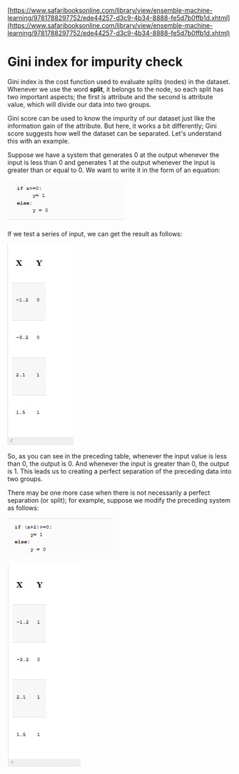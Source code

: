 [https://www.safaribooksonline.com/library/view/ensemble-machine-learning/9781788297752/ede44257-d3c9-4b34-8888-fe5d7b0ffb1d.xhtml](https://www.safaribooksonline.com/library/view/ensemble-machine-learning/9781788297752/ede44257-d3c9-4b34-8888-fe5d7b0ffb1d.xhtml)

# Gini index for impurity check

Gini index is the cost function used to evaluate splits \(nodes\) in the dataset. Whenever we use the word **split**, it belongs to the node, so each split has two important aspects; the first is attribute and the second is attribute value, which will divide our data into two groups.

Gini score can be used to know the impurity of our dataset just like the information gain of the attribute. But here, it works a bit differently; Gini score suggests how well the dataset can be separated. Let's understand this with an example.

Suppose we have a system that generates 0 at the output whenever the input is less than 0 and generates 1 at the output whenever the input is greater than or equal to 0. We want to write it in the form of an equation:

![](/assets/gini1.png)

If we test a series of input, we can get the result as follows:

![](/assets/gini2.png)

So, as you can see in the preceding table, whenever the input value is less than 0, the output is 0. And whenever the input is greater than 0, the output is 1. This leads us to creating a perfect separation of the preceding data into two groups.

There may be one more case when there is not necessarily a perfect separation \(or split\); for example, suppose we modify the preceding system as follows:

![](/assets/gini4.png)

![](/assets/gini5.png)


